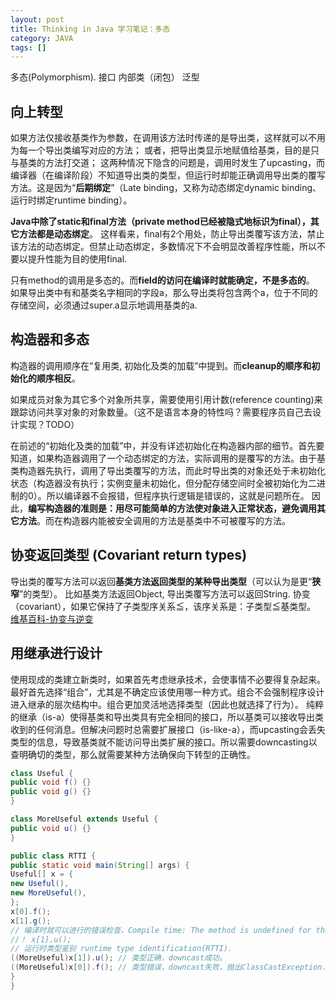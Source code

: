 ```yaml
---
layout: post
title: Thinking in Java 学习笔记：多态
category: JAVA
tags: []
---
```

 
多态(Polymorphism).
接口
内部类（闭包）
泛型

## 向上转型
如果方法仅接收基类作为参数，在调用该方法时传递的是导出类，这样就可以不用为每一个导出类编写对应的方法；
或者，把导出类显示地赋值给基类，目的是只与基类的方法打交道；
这两种情况下隐含的问题是，调用时发生了upcasting，而编译器（在编译阶段）不知道导出类的类型，但运行时却能正确调用导出类的覆写方法。这是因为“**后期绑定**”（Late binding，又称为动态绑定dynamic binding、运行时绑定runtime binding）。

**Java中除了static和final方法（private method已经被隐式地标识为final），其它方法都是动态绑定**。
这样看来，final有2个用处，防止导出类覆写该方法，禁止该方法的动态绑定。但禁止动态绑定，多数情况下不会明显改善程序性能，所以不要以提升性能为目的使用final.

只有method的调用是多态的。而**field的访问在编译时就能确定，不是多态的**。
如果导出类中有和基类名字相同的字段a，那么导出类将包含两个a，位于不同的存储空间，必须通过super.a显示地调用基类的a.

## 构造器和多态
构造器的调用顺序在“复用类, 初始化及类的加载”中提到。而**cleanup的顺序和初始化的顺序相反**。

如果成员对象为其它多个对象所共享，需要使用引用计数(reference counting)来跟踪访问共享对象的对象数量。（这不是语言本身的特性吗？需要程序员自己去设计实现？TODO）

在前述的“初始化及类的加载”中，并没有详述初始化在构造器内部的细节。首先要知道，如果构造器调用了一个动态绑定的方法，实际调用的是覆写的方法。由于基类构造器先执行，调用了导出类覆写的方法，而此时导出类的对象还处于未初始化状态（构造器没有执行；实例变量未初始化，但分配存储空间时全被初始化为二进制的0）。所以编译器不会报错，但程序执行逻辑是错误的，这就是问题所在。
因此，**编写构造器的准则是：用尽可能简单的方法使对象进入正常状态，避免调用其它方法**。而在构造器内能被安全调用的方法是基类中不可被覆写的方法。

## 协变返回类型 (Covariant return types)
导出类的覆写方法可以返回**基类方法返回类型的某种导出类型**（可以认为是更“**狭窄**”的类型）。
比如基类方法返回Object, 导出类覆写方法可以返回String.
协变（covariant），如果它保持了子类型序关系≦，该序关系是：子类型≦基类型。
[维基百科-协变与逆变](http://zh.wikipedia.org/wiki/协变与逆变)

## 用继承进行设计
使用现成的类建立新类时，如果首先考虑继承技术，会使事情不必要得复杂起来。最好首先选择“组合”，尤其是不确定应该使用哪一种方式。组合不会强制程序设计进入继承的层次结构中。组合更加灵活地选择类型（因此也就选择了行为）。
纯粹的继承（is-a）使得基类和导出类具有完全相同的接口，所以基类可以接收导出类收到的任何消息。但解决问题时总需要扩展接口（is-like-a），而upcasting会丢失类型的信息，导致基类就不能访问导出类扩展的接口。所以需要downcasting以查明确切的类型，那么就需要某种方法确保向下转型的正确性。

``` Java
class Useful {
public void f() {}
public void g() {}
}

class MoreUseful extends Useful {
public void u() {}
}

public class RTTI {
public static void main(String[] args) {
Useful[] x = {
new Useful(),
new MoreUseful(),
};
x[0].f();
x[1].g();
// 编译时就可以进行的错误检查，Compile time: The method is undefined for the type Useful
//！ x[1].u();
// 运行时类型鉴别 runtime type identification(RTTI).
((MoreUseful)x[1]).u(); // 类型正确，downcast成功。
((MoreUseful)x[0]).f(); // 类型错误，downcast失败，抛出ClassCastException.
}
}
```
